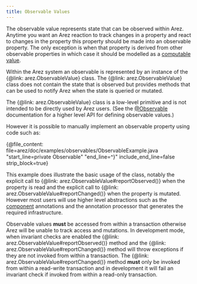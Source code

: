 ```yaml
---
title: Observable Values
---
```


The observable value represents state that can be observed within Arez. Anytime you want an Arez reaction
to track changes in a property and react to changes in the property this property should be made into
an observable property. The only exception is when that property is derived from other observable properties
in which case it should be modelled as a [computable value](computable_values.md).

Within the Arez system an observable is represented by an instance of the {@link: arez.ObservableValue} class. The
{@link: arez.ObservableValue} class does not contain the state that is observed but provides methods that can be
used to notify Arez when the state is queried or mutated.

The {@link: arez.ObservableValue} class is a low-level primitive and is not intended to be directly used by Arez users.
(See the [@Observable](at_observable.md) documentation for a higher level API for defining observable values.)

However it is possible to manually implement an observable property using code such as:

{@file_content: file=arez/doc/examples/observables/ObservableExample.java "start_line=private Observable" "end_line=^}" include_end_line=false strip_block=true}

This example does illustrate the basic usage of the class, notably the explicit call to
{@link: arez.ObservableValue#reportObserved()} when the property is read and the explicit call to
{@link: arez.ObservableValue#reportChanged()} when the property is mutated. However most
users will use higher level abstractions such as the [component](components.md) annotations and the annotation
processor that generates the required infrastructure.

Observable values **must** be accessed from within a transaction otherwise Arez will be unable to track access
and mutations. In development mode, when invariant checks are enabled the {@link: arez.ObservableValue#reportObserved()}
method and the {@link: arez.ObservableValue#reportChanged()} method will throw exceptions if they
are not invoked from within a transaction. The {@link: arez.ObservableValue#reportChanged()} method
**must** only be invoked from within a read-write transaction and in development it will fail an invariant check if
invoked from within a read-only transaction.
